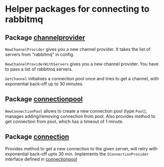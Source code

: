 # Helper packages for connecting to rabbitmq


## Package [channelprovider](./channelprovider/channelprovider.go)
`NewChannelProvider` gives you a new channel provider. It takes the list of servers from "rabbitmq" in config.

`NewChannelProviderWithServers` gives you a new channel provider. You have to pass a list of rabbitmq servers.

`GetChannel` initialises a connection pool once and tries to get a channel, with exponential back-off up to 30 minutes.

## Package [connectionpool](./connectionpool/connectionpool.go)
`NewConnectionPool` allows to create a new connection pool (type `Pool`), manages adding/removing connection from pool. Also provides method to get connection from pool, which has a timeout of 1 minute.

## Package [connection](./connection/connection.go)
Provides method to get a new connection to the given server, will retry with exponential back-off upto 30 min. Implements the `IConnectionProvider`  interface defined in [connectionpool](./connectionpool/connectionpool.go)
